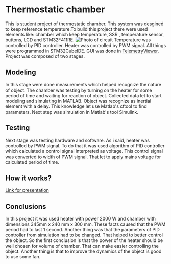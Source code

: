 # Thermostatic chamber

This is student project of thermostatic chamber. This system was desgined to keep reference temperature.To build this project 
there were used elements like: chamber which keep temperature, SSR , temperature sensor, buttons, LCD and STM32F411RE.
![Photo of circuit](uklad.jpg "Photo of circuit")
Temperature was controlled by PID controller. Heater was controlled by PWM
signal. All things were programmed in STM32CubeIDE. GUI was done
in [TelemetryViewer](http://www.farrellf.com/TelemetryViewer/).
Project was composed of two stages. 

## Modeling
In this stage were done measurements which helped recognize the nature of object. The chamber was
testing by turning on the heater for some period of time and waiting for reaction of object.
Collected data let to start modeling and simulating in MATLAB. Object was recognize as
inertial element with a delay. This knowledge let use Matlab's cftool to find parameters. Next step was
simulation in Matlab's tool Simulink. 
## Testing 
Next stage was testing hardware and software. As i said, heater was 
controlled by PWM signal. To do that it was used algorithm of PID controller which
calculated a control signal interpreted as voltage. This control signal was
converted to width of PWM signal. That let to apply mains voltage for calculated period of time.
## How it works?
[Link for presentation](https://youtu.be/v-I5uuCyCsk)

## Conclusions
In this project it was used heater with power 2000 W and chamber with dimensions 345mm x 240 mm x 300 mm. These facts caused
that the PWM period had to last 1 second. Another thing was that the parameters of
PID controller from simulation had to be changed. That helped to better control the object. So the first
conclusion is that the power of the heater should be 
well chosen for volume of chamber. That can make easier controlling the object. Another thing is that to
improve the dynamics of the object is good to use some fan.
